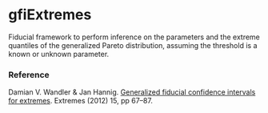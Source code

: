 # gfiExtremes

Fiducial framework to perform inference on the parameters and the extreme 
quantiles of the generalized Pareto distribution, assuming the threshold is a 
known or unknown parameter.

### Reference

Damian V. Wandler & Jan Hannig. 
[Generalized fiducial confidence intervals for extremes](https://hannig.cloudapps.unc.edu/publications/WandlerHannig2012a.pdf).
Extremes (2012) 15, pp 67–87.